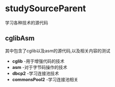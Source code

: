 # studySourceParent
学习各种技术的源代码
## cglibAsm 
其中包含了cglib以及asm的源代码,以及相关内容的测试

  - **cglib** -用于增强代码的技术
  - **asm**   -对于字节码操作的技术
  - **dbcp2** -学习连接池技术
  - **commonsPool2** -学习连接池相关
